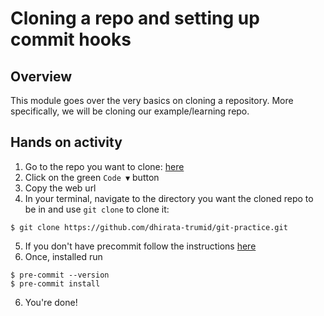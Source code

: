 # Cloning a repo and setting up commit hooks
## Overview
This module goes over the very basics on cloning a repository. More specifically, we will be cloning our example/learning repo.

## Hands on activity
1. Go to the repo you want to clone: [here](https://github.com/dhirata-trumid/git-practice)
2. Click on the green `Code ▼` button
3. Copy the web url
4. In your terminal, navigate to the directory you want the cloned repo to be in and use `git clone` to clone it:
```shell
$ git clone https://github.com/dhirata-trumid/git-practice.git
```
5. If you don't have precommit follow the instructions [here](https://pre-commit.com/)
6. Once, installed run
```shell
$ pre-commit --version
$ pre-commit install
```
6. You're done!
